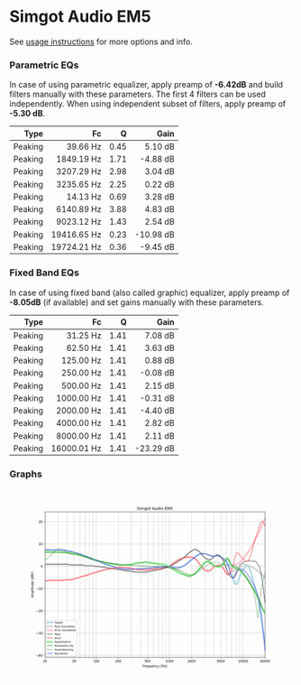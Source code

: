 # Simgot Audio EM5
See [usage instructions](https://github.com/jaakkopasanen/AutoEq#usage) for more options and info.

### Parametric EQs
In case of using parametric equalizer, apply preamp of **-6.42dB** and build filters manually
with these parameters. The first 4 filters can be used independently.
When using independent subset of filters, apply preamp of **-5.30 dB**.

| Type    | Fc          |    Q | Gain      |
|--------:|------------:|-----:|----------:|
| Peaking | 39.66 Hz    | 0.45 | 5.10 dB   |
| Peaking | 1849.19 Hz  | 1.71 | -4.88 dB  |
| Peaking | 3207.29 Hz  | 2.98 | 3.04 dB   |
| Peaking | 3235.65 Hz  | 2.25 | 0.22 dB   |
| Peaking | 14.13 Hz    | 0.69 | 3.28 dB   |
| Peaking | 6140.89 Hz  | 3.88 | 4.83 dB   |
| Peaking | 9023.12 Hz  | 1.43 | 2.54 dB   |
| Peaking | 19416.65 Hz | 0.23 | -10.98 dB |
| Peaking | 19724.21 Hz | 0.36 | -9.45 dB  |

### Fixed Band EQs
In case of using fixed band (also called graphic) equalizer, apply preamp of **-8.05dB**
(if available) and set gains manually with these parameters.

| Type    | Fc          |    Q | Gain      |
|--------:|------------:|-----:|----------:|
| Peaking | 31.25 Hz    | 1.41 | 7.08 dB   |
| Peaking | 62.50 Hz    | 1.41 | 3.63 dB   |
| Peaking | 125.00 Hz   | 1.41 | 0.88 dB   |
| Peaking | 250.00 Hz   | 1.41 | -0.08 dB  |
| Peaking | 500.00 Hz   | 1.41 | 2.15 dB   |
| Peaking | 1000.00 Hz  | 1.41 | -0.31 dB  |
| Peaking | 2000.00 Hz  | 1.41 | -4.40 dB  |
| Peaking | 4000.00 Hz  | 1.41 | 2.82 dB   |
| Peaking | 8000.00 Hz  | 1.41 | 2.11 dB   |
| Peaking | 16000.01 Hz | 1.41 | -23.29 dB |

### Graphs
![](./Simgot%20Audio%20EM5.png)